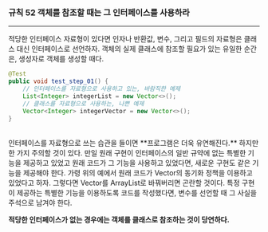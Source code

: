 ### 규칙 52 객체를 참조할 때는 그 인터페이스를 사용하라
***

적당한 인터페이스 자료형이 있다면 인자나 반환값, 변수, 그리고 필드의 자료형은 클래스 대신 인터페이스로 선언하자. 객체의 실제 클래스에 참조할 필요가 있는 유일한 순간은, 생성자로 객체를 생성할 때다.
```java
@Test
public void test_step_01() {
    // 인터페이스를 자료형으로 사용하고 있는, 바람직한 예제
    List<Integer> integerList = new Vector<>();
    // 클래스를 자료형으로 사용하는, 나쁜 예제
    Vector<Integer> integerVector = new Vector<>();
}
```

<br>
인터페이스를 자료형으로 쓰는 습관을 들이면 **프로그램은 더욱 유연해진다.** 하지만 한 가지 주의할 것이 있다. 만일 원래 구현이 인터페이스의 일반 규약에 없는 특별한 기능을 제공하고 있었고 원래 코드가 그 기능을 사용하고 있었다면, 새로운 구현도 같은 기능을 제공해야 한다. 가령 위의 예에서 원래 코드가 Vector의 동기화 정책을 이용하고 있었다고 하자. 그렇다면 Vector를 ArrayList로 바꿔버리면 곤란할 것이다. 특정 구현이 제공하는 특별한 기능을 이용하도록 코드를 작성했다면, 변수를 선언할 때 그 사실을 주석으로 남겨야 한다.<br>

**적당한 인터페이스가 없는 경우에는 객체를 클래스로 참조하는 것이 당연하다.**
